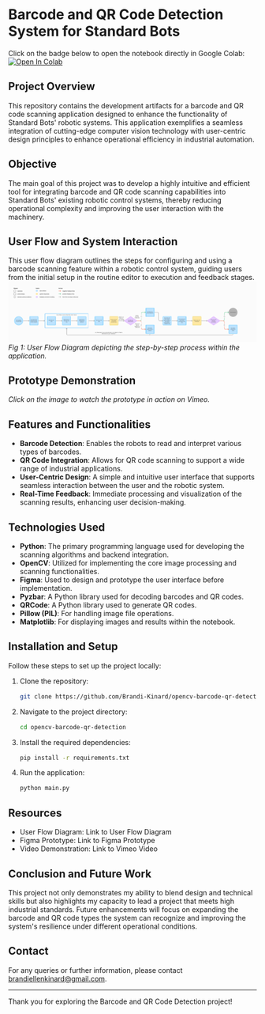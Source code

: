 # Barcode and QR Code Detection System for Standard Bots

Click on the badge below to open the notebook directly in Google Colab:<br>
[![Open In Colab](https://colab.research.google.com/assets/colab-badge.svg)](https://colab.research.google.com/drive/1XYhJWEjsE7C9vP6csqLb9nt69XlYHRkg?usp=sharing)

## Project Overview
This repository contains the development artifacts for a barcode and QR code scanning application designed to enhance the functionality of Standard Bots' robotic systems. This application exemplifies a seamless integration of cutting-edge computer vision technology with user-centric design principles to enhance operational efficiency in industrial automation.

## Objective
The main goal of this project was to develop a highly intuitive and efficient tool for integrating barcode and QR code scanning capabilities into Standard Bots' existing robotic control systems, thereby reducing operational complexity and improving the user interaction with the machinery.

## User Flow and System Interaction
This user flow diagram outlines the steps for configuring and using a barcode scanning feature within a robotic control system, guiding users from the initial setup in the routine editor to execution and feedback stages.
![User Flow Diagram](user_flow_diagram.png)
*Fig 1: User Flow Diagram depicting the step-by-step process within the application.*

## Prototype Demonstration

*Click on the image to watch the prototype in action on Vimeo.*

## Features and Functionalities
- **Barcode Detection**: Enables the robots to read and interpret various types of barcodes.
- **QR Code Integration**: Allows for QR code scanning to support a wide range of industrial applications.
- **User-Centric Design**: A simple and intuitive user interface that supports seamless interaction between the user and the robotic system.
- **Real-Time Feedback**: Immediate processing and visualization of the scanning results, enhancing user decision-making.

## Technologies Used
- **Python**: The primary programming language used for developing the scanning algorithms and backend integration.
- **OpenCV**: Utilized for implementing the core image processing and scanning functionalities.
- **Figma**: Used to design and prototype the user interface before implementation.
- **Pyzbar**: A Python library used for decoding barcodes and QR codes.
- **QRCode**: A Python library used to generate QR codes.
- **Pillow (PIL)**: For handling image file operations.
- **Matplotlib**: For displaying images and results within the notebook.

## Installation and Setup

Follow these steps to set up the project locally:

1. Clone the repository:
   ```bash
   git clone https://github.com/Brandi-Kinard/opencv-barcode-qr-detection
2. Navigate to the project directory:
   ```bash
   cd opencv-barcode-qr-detection
3. Install the required dependencies:
   ```bash
   pip install -r requirements.txt
4. Run the application:
   ```bash
   python main.py

## Resources
- User Flow Diagram: Link to User Flow Diagram
- Figma Prototype: Link to Figma Prototype
- Video Demonstration: Link to Vimeo Video

## Conclusion and Future Work
This project not only demonstrates my ability to blend design and technical skills but also highlights my capacity to lead a project that meets high industrial standards. Future enhancements will focus on expanding the barcode and QR code types the system can recognize and improving the system's resilience under different operational conditions.

## Contact
For any queries or further information, please contact brandiellenkinard@gmail.com.

---

Thank you for exploring the Barcode and QR Code Detection project!

